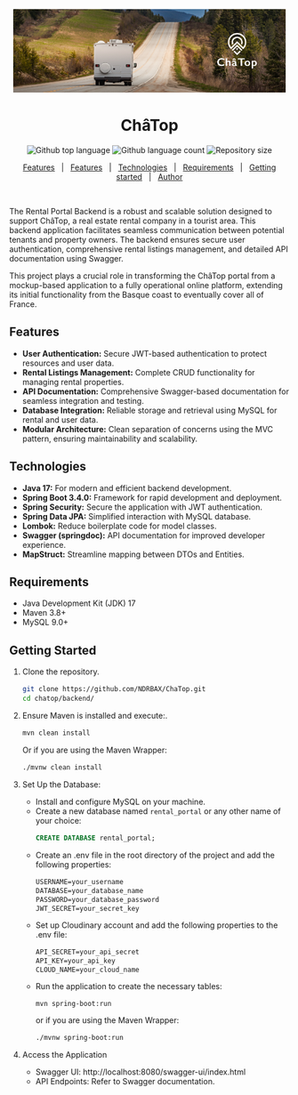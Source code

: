 <div align="center" id="top"> 
  <img src="./assets/chatop_banner.png" alt="ChaTop" height="150px" />
</div>

<h1 align="center">ChâTop</h1>

<p align="center">
  <img alt="Github top language" src="https://img.shields.io/github/languages/top/NDRBAX/ChaTop?color=56BEB8">
  <img alt="Github language count" src="https://img.shields.io/github/languages/count/NDRBAX/ChaTop?color=56BEB8">
  <img alt="Repository size" src="https://img.shields.io/github/repo-size/NDRBAX/ChaTop?color=56BEB8">
</p>

<p align="center">
  <a href="#features">Features</a> &#xa0; | &#xa0;
  <a href="#features">Features</a> &#xa0; | &#xa0;
  <a href="#technologies">Technologies</a> &#xa0; | &#xa0;
  <a href="#requirements">Requirements</a> &#xa0; | &#xa0;
  <a href="#getting-started">Getting started</a> &#xa0; | &#xa0;
  <a href="https://github.com/NDRBAX" target="_blank">Author</a>
</p>

<br>

The Rental Portal Backend is a robust and scalable solution designed to support ChâTop, a real estate rental company in a tourist area. This backend application facilitates seamless communication between potential tenants and property owners. The backend ensures secure user authentication, comprehensive rental listings management, and detailed API documentation using Swagger.

This project plays a crucial role in transforming the ChâTop portal from a mockup-based application to a fully operational online platform, extending its initial functionality from the Basque coast to eventually cover all of France.

## Features

- **User Authentication:** Secure JWT-based authentication to protect resources and user data.
- **Rental Listings Management:** Complete CRUD functionality for managing rental properties.
- **API Documentation:** Comprehensive Swagger-based documentation for seamless integration and testing.
- **Database Integration:** Reliable storage and retrieval using MySQL for rental and user data.
- **Modular Architecture:** Clean separation of concerns using the MVC pattern, ensuring maintainability and scalability.

## Technologies

- **Java 17:** For modern and efficient backend development.
- **Spring Boot 3.4.0:** Framework for rapid development and deployment.
- **Spring Security:** Secure the application with JWT authentication.
- **Spring Data JPA:** Simplified interaction with MySQL database.
- **Lombok:** Reduce boilerplate code for model classes.
- **Swagger (springdoc):** API documentation for improved developer experience.
- **MapStruct:** Streamline mapping between DTOs and Entities.

## Requirements

- Java Development Kit (JDK) 17
- Maven 3.8+
- MySQL 9.0+


## Getting Started

1. Clone the repository.
   ```bash
   git clone https://github.com/NDRBAX/ChaTop.git
   cd chatop/backend/
   ```
2. Ensure Maven is installed and execute:.
   ```bash
   mvn clean install 
   ```
   Or if you are using the Maven Wrapper:
   ```bash
   ./mvnw clean install
   ```
3. Set Up the Database:
    - Install and configure MySQL on your machine.
    - Create a new database named `rental_portal` or any other name of your choice:
        ```sql
        CREATE DATABASE rental_portal;
        ```
    - Create an .env file in the root directory of the project and add the following properties:
        ```properties
        USERNAME=your_username
        DATABASE=your_database_name
        PASSWORD=your_database_password
        JWT_SECRET=your_secret_key
        ```
    - Set up Cloudinary account and add the following properties to the .env file:
        ```properties
        API_SECRET=your_api_secret
        API_KEY=your_api_key
        CLOUD_NAME=your_cloud_name
        ```
    - Run the application to create the necessary tables:
        ```bash
        mvn spring-boot:run
        ```
        or if you are using the Maven Wrapper:
        ```bash
        ./mvnw spring-boot:run
        ```

4. Access the Application
    - Swagger UI: http://localhost:8080/swagger-ui/index.html
    - API Endpoints: Refer to Swagger documentation.

